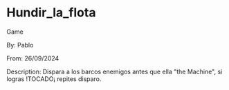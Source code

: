 # Hundir_la_flota
Game <p>
By: Pablo <p>
From: 26/09/2024 <p>
Description: Dispara a los barcos enemigos antes que ella "the Machine", si logras !TOCADO¡ repites disparo.
